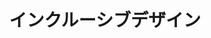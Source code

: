 ---
layout: ./src/html/tag.pug
type: 'tag'
title: 'インクルーシブデザイン'
desc: ''
name: 'inclusive_design'
---